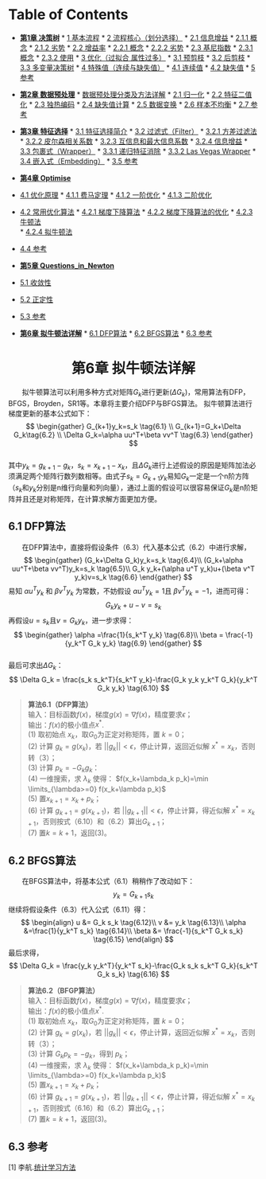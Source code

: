 Table of Contents
=================

* **[第1章 决策树](1_DecisionTree.md#决策树)**
      * [1 基本流程](1_DecisionTree.md#1-基本流程)
      * [2 流程核心（划分选择）](1_DecisionTree.md#2-流程核心划分选择)
         * [2.1 信息增益](1_DecisionTree.md#21-信息增益)
            * [2.1.1 概念](1_DecisionTree.md#211-概念)
            * [2.1.2 劣势](1_DecisionTree.md#212-劣势)
         * [2.2 增益率](1_DecisionTree.md#22-增益率)
            * [2.2.1 概念](1_DecisionTree.md#221-概念)
            * [2.2.2 劣势](1_DecisionTree.md#222-劣势)
         * [2.3 基尼指数](1_DecisionTree.md#23-基尼指数)
            * [2.3.1 概念](1_DecisionTree.md#231-概念)
            * [2.3.2 使用](1_DecisionTree.md#232-使用)
      * [3 优化（过拟合 属性过多）](1_DecisionTree.md#3-优化过拟合属性过多)
         * [3.1 预剪枝](1_DecisionTree.md#31-预剪枝)
         * [3.2 后剪枝](1_DecisionTree.md#32-后剪枝)
         * [3.3 多变量决策树](1_DecisionTree.md#33-多变量决策树)
      * [4 特殊值（连续与缺失值）](1_DecisionTree.md#4-特殊值连续与缺失值)
         * [4.1 连续值](1_DecisionTree.md#41-连续值)
         * [4.2 缺失值](1_DecisionTree.md#42-缺失值)
      * [5 参考](1_DecisionTree.md#5-参考)
* **[第2章 数据预处理](2_DataPreprocess.md#第2章-数据预处理)**
      * [数据预处理分类及方法详解](2_DataPreprocess.md#数据预处理分类及方法详解)
      * [2.1 归一化](2_DataPreprocess.md#21-归一化)
      * [2.2 特征二值化](2_DataPreprocess.md#22-特征二值化)
      * [2.3 独热编码](2_DataPreprocess.md#23-独热编码)
      * [2.4 缺失值计算](2_DataPreprocess.md#24-缺失值计算)
      * [2.5 数据变换](2_DataPreprocess.md#25-数据变换)
      * [2.6 样本不均衡](2_DataPreprocess.md#26-样本不均衡)
      * [2.7 参考](2_DataPreprocess.md#27-参考)  

* **[第3章 特征选择](3_FeatureSelection.md#第3章-特征选择)**
      * [3.1 特征选择简介](3_FeatureSelection.md#31-特征选择简介)
      * [3.2 过滤式（Filter）](3_FeatureSelection.md#32-过滤式（Filter）)
         * [3.2.1 方差过滤法](3_FeatureSelection.md#321-方差过滤法)
         * [3.2.2 皮尔森相关系数](3_FeatureSelection.md#322-皮尔森相关系数)
         * [3.2.3 互信息和最大信息系数](3_FeatureSelection.md#323-互信息和最大信息系数)
         * [3.2.4 信息增益](3_FeatureSelection.md#324-信息增益)
      * [3.3 包裹式（Wrapper）](3_FeatureSelection.md#33-包裹式（Wrapper）)
           * [3.3.1 递归特征消除](3_FeatureSelection.md#331-递归特征消除)
           * [3.3.2 Las Vegas Wrapper](#332-Las_Vegas_Wrapper)
      * [3.4 嵌入式（Embedding）](3_FeatureSelection.md#34-嵌入式（Embedding）)
      * [3.5 参考](3_FeatureSelection.md#35-参考)

* **[第4章 Optimise](4_Optimise.md)** 
 * [4.1 优化原理](4_Optimise.md#41-优化原理)
 		* [4.1.1 费马定理](4_Optimise.md#411-费马定理)
 		* [4.1.2 一阶优化](4_Optimise.md#412-一阶优化)
   		* [4.1.3 二阶优化](4_Optimise.md#413-二阶优化)
 * [4.2 常用优化算法](4_Optimise.md#42-常用优化算法)
       * [4.2.1 梯度下降算法](4_Optimise.md#421-梯度下降算法)
       * [4.2.2 梯度下降算法的优化](4_Optimise.md#422-梯度下降算法的优化)
       * [4.2.3 牛顿法](4_Optimise.md#423-牛顿法)  
       * [4.2.4 拟牛顿法](4_Optimise.md#424-拟牛顿法)
 * [4.4 参考](4_Optimise.md#44-参考) 

* **[第5章 Questions\_in\_Newton](5_QuestionInNetwon.md)**  
 * [5.1 收敛性](5_QuestionInNetwon.md#51-收敛性)  
 * [5.2 正定性](5_QuestionInNetwon.md#52-Positive)
 * [5.3 参考](5_QuestionInNetwon.md#53-参考)  

* **[第6章 拟牛顿法详解](6_Quasi_Newton.md#第6章-拟牛顿法详解)**
      * [6.1 DFP算法](6_Quasi_Newton.md#61-DFP算法)
      * [6.2 BFGS算法](6_Quasi_Newton.md#62-BFGS算法)
      * [6.3 参考](6_Quasi_Newton.md#63-参考) 

# <center>第6章 拟牛顿法详解</center>
&nbsp;&nbsp;&nbsp;&nbsp;&nbsp;&nbsp;&nbsp;拟牛顿算法可以利用多种方式对矩阵$G_k$进行更新($\Delta G_k$)，常用算法有DFP，BFGS，Broyden，SR1等。本章将主要介绍DFP与BFGS算法。
拟牛顿算法进行梯度更新的基本公式如下：
$$
\begin{gather}
G_{k+1}y_k=s_k \tag{6.1} \\  
G_{k+1}=G_k+\Delta G_k\tag{6.2} \\
\Delta G_k=\alpha uu^T+\beta vv^T \tag{6.3}
\end{gather}
$$  
其中$y_k=g_{k+1}-g_k$，$s_k=x_{k+1}-x_k$，且$\Delta G_k$进行上述假设的原因是矩阵加法必须满足两个矩阵行数列数相等。由式子$s_k=G_{k+1} y_k$易知$G_k$一定是一个n阶方阵（$s_k$和$y_k$分别是n维行向量和列向量），通过上面的假设可以很容易保证$G_k$是n阶矩阵并且还是对称矩阵，在计算求解方面更加方便。 
## <div id="61-DFP算法">6.1 DFP算法</div>      
&nbsp;&nbsp;&nbsp;&nbsp;&nbsp;&nbsp;&nbsp;在DFP算法中，直接将假设条件（6.3）代入基本公式（6.2）中进行求解，  
$$
\begin{gather}
(G_k+\Delta G_k)y_k=s_k \tag{6.4}\\
(G_k+\alpha uu^T+\beta vv^T)y_k=s_k \tag{6.5}\\
G_k y_k+(\alpha u^T y_k)u+(\beta v^T y_k)v=s_k \tag{6.6}
\end{gather}
$$
易知 $\alpha u^T y_k$ 和 $\beta v^T y_k$ 为常数，不妨假设 $\alpha u^T y_k=1$且 $\beta v^T y_k=-1$，进而可得：  
$$
G_k y_k+u-v=s_k \tag{6.7}
$$
再假设$u=s_k$且$v=G_k y_k$，进一步求得：
$$
\begin{gather}
\alpha =\frac{1}{s_k^T y_k} \tag{6.8}\\
\beta = \frac{-1}{y_k^T G_k y_k} \tag{6.9}
\end{gather}
$$  
最后可求出$\Delta G_k$：  
$$
\Delta G_k = \frac{s_k s_k^T}{s_k^T y_k}-\frac{G_k y_k y_k^T G_k}{y_k^T G_k y_k} \tag{6.10}
$$

>**算法6.1（DFP算法）**  
>输入：目标函数$f(x)$，梯度$g(x)=\nabla f(x)$，精度要求$\epsilon$；  
>输出：$f(x)$的极小值点$x^*$.  
>(1) 取初始点 $x_k$，取$G_0$为正定对称矩阵，置 $k=0$；  
>(2) 计算 $g_k=g(x_k)$，若 $||g_k||<\epsilon$，停止计算，返回近似解 $x^*=x_k$，否则转（3）；  
>(3) 计算 $p_k=-G_k g_k$：  
>(4) 一维搜索，求 $\lambda_k$ 使得：
> $f(x_k+\lambda_k p_k)=\min \limits_{\lambda>=0} f(x_k+\lambda p_k)$  
>(5) 置$x_{k+1}=x_k+p_k$；  
>(6) 计算 $g_{k+1}=g(x_{k+1})$，若 $||g_{k+1}||<\epsilon$，停止计算，得近似解 $x^*=x_{k+1}$，否则按式（6.10）和（6.2）算出$G_{k+1}$；  
>(7) 置$k=k+1$，返回(3)。

## <div id="62-BFGS算法">6.2 BFGS算法</div>
&nbsp;&nbsp;&nbsp;&nbsp;&nbsp;&nbsp;&nbsp;在BFGS算法中，将基本公式（6.1）稍稍作了改动如下：
$$
y_k=G_{k+1}s_k \tag{6.11}
$$
继续将假设条件（6.3）代入公式（6.11）得：
$$
\begin{align}
u &= G_k s_k \tag{6.12}\\
v &= y_k \tag{6.13}\\
\alpha &=\frac{1}{y_k^T s_k} \tag{6.14}\\
\beta &= \frac{-1}{s_k^T G_k s_k} \tag{6.15}
\end{align}
$$
最后求得，  
$$
\Delta G_k = \frac{y_k y_k^T}{y_k^T s_k}-\frac{G_k s_k s_k^T G_k}{s_k^T G_k s_k} \tag{6.16}
$$

>**算法6.2（BFGP算法）**  
>输入：目标函数$f(x)$，梯度$g(x)=\nabla f(x)$，精度要求$\epsilon$；  
>输出：$f(x)$的极小值点$x^*$.  
>(1) 取初始点 $x_k$，取$G_0$为正定对称矩阵，置 $k=0$；  
>(2) 计算 $g_k=g(x_k)$，若 $||g_k||<\epsilon$，停止计算，返回近似解 $x^*=x_k$，否则转（3）；  
>(3) 计算 $G_k p_k=-g_k$，得到 $p_k$；  
>(4) 一维搜索，求 $\lambda_k$ 使得：
> $f(x_k+\lambda_k p_k)=\min \limits_{\lambda>=0} f(x_k+\lambda p_k)$  
>(5) 置$x_{k+1}=x_k+p_k$；  
>(6) 计算 $g_{k+1}=g(x_{k+1})$，若 $||g_{k+1}||<\epsilon$，停止计算，得近似解 $x^*=x_{k+1}$，否则按式（6.16）和（6.2）算出$G_{k+1}$；  
>(7) 置$k=k+1$，返回(3)。
   
## <div id='63-参考'>6.3 参考</a>
[1] 李航.[统计学习方法](http://www.dgt-factory.com/uploads/2018/07/0725/统计学习方法.pdf)   
 



